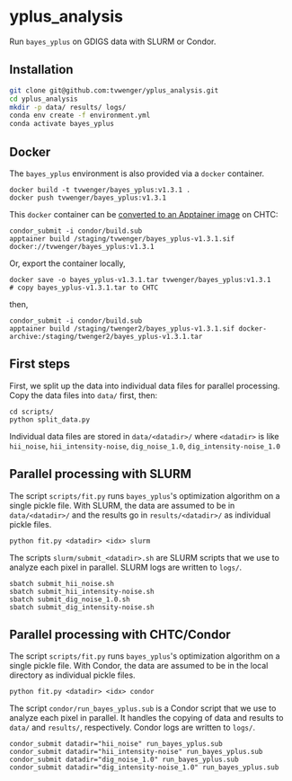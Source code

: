 # yplus_analysis
Run `bayes_yplus` on GDIGS data with SLURM or Condor.

## Installation
```bash
git clone git@github.com:tvwenger/yplus_analysis.git
cd yplus_analysis
mkdir -p data/ results/ logs/
conda env create -f environment.yml
conda activate bayes_yplus
```

## Docker
The `bayes_yplus` environment is also provided via a `docker` container.
```
docker build -t tvwenger/bayes_yplus:v1.3.1 .
docker push tvwenger/bayes_yplus:v1.3.1
```

This `docker` container can be [converted to an Apptainer image](https://chtc.cs.wisc.edu/uw-research-computing/htc-docker-to-apptainer) on CHTC:
```
condor_submit -i condor/build.sub
apptainer build /staging/tvwenger/bayes_yplus-v1.3.1.sif docker://tvwenger/bayes_yplus:v1.3.1
```

Or, export the container locally,
```
docker save -o bayes_yplus-v1.3.1.tar tvwenger/bayes_yplus:v1.3.1
# copy bayes_yplus-v1.3.1.tar to CHTC
```
then,
```
condor_submit -i condor/build.sub
apptainer build /staging/twenger2/bayes_yplus-v1.3.1.sif docker-archive:/staging/twenger2/bayes_yplus-v1.3.1.tar
```

## First steps
First, we split up the data into individual data files for parallel processing. Copy the data files into `data/` first, then:
```
cd scripts/
python split_data.py
```
Individual data files are stored in `data/<datadir>/` where `<datadir>` is like `hii_noise`, `hii_intensity-noise`, `dig_noise_1.0`, `dig_intensity-noise_1.0`

## Parallel processing with SLURM
The script `scripts/fit.py` runs `bayes_yplus`'s optimization algorithm on a single pickle file. With SLURM, the data are assumed to be in `data/<datadir>/` and the results go in `results/<datadir>/` as individual pickle files.
```
python fit.py <datadir> <idx> slurm
```

The scripts `slurm/submit_<datadir>.sh` are SLURM scripts that we use to analyze each pixel in parallel. SLURM logs are written to `logs/`.
```
sbatch submit_hii_noise.sh
sbatch submit_hii_intensity-noise.sh
sbatch submit_dig_noise_1.0.sh
sbatch submit_dig_intensity-noise.sh
```

## Parallel processing with CHTC/Condor
The script `scripts/fit.py` runs `bayes_yplus`'s optimization algorithm on a single pickle file. With Condor, the data are assumed to be in the local directory as individual pickle files.
```
python fit.py <datadir> <idx> condor
```

The script `condor/run_bayes_yplus.sub` is a Condor script that we use to analyze each pixel in parallel. It handles the copying of data and results to `data/` and `results/`, respectively. Condor logs are written to `logs/`.
```
condor_submit datadir="hii_noise" run_bayes_yplus.sub
condor_submit datadir="hii_intensity-noise" run_bayes_yplus.sub
condor_submit datadir="dig_noise_1.0" run_bayes_yplus.sub
condor_submit datadir="dig_intensity-noise_1.0" run_bayes_yplus.sub
```